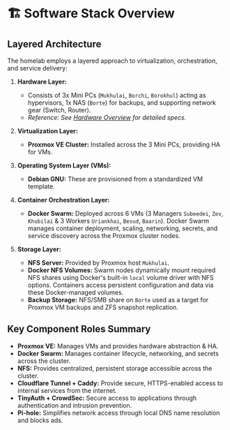# 🏗️ Software Stack Overview

## Layered Architecture
The homelab employs a layered approach to virtualization, orchestration, and service delivery:

1.  **Hardware Layer:**
    * Consists of 3x Mini PCs (`Mukhulai`, `Borchi`, `Borokhul`) acting as hypervisors, 1x NAS (`Borte`) for backups, and supporting network gear (Switch, Router).
    * *Reference: See [Hardware Overview](./hardware.md) for detailed specs.*

2.  **Virtualization Layer:**
    * **Proxmox VE Cluster:** Installed across the 3 Mini PCs, providing HA for VMs.

3.  **Operating System Layer (VMs):**
    * **Debian GNU:** These are provisioned from a standardized VM template.

4.  **Container Orchestration Layer:**
    * **Docker Swarm:** Deployed across 6 VMs (3 Managers `Subeedei`, `Zev`, `Khubilai` & 3 Workers `Uriankhai`, `Besud`, `Baarin`). Docker Swarm manages container deployment, scaling, networking, secrets, and service discovery across the Proxmox cluster nodes.

5.  **Storage Layer:**
    * **NFS Server:** Provided by Proxmox host `Mukhulai`.
    * **Docker NFS Volumes:** Swarm nodes dynamically mount required NFS shares using Docker's built-in `local` volume driver with NFS options. Containers access persistent configuration and data via these Docker-managed volumes.
    * **Backup Storage:** NFS/SMB share on `Borte` used as a target for Proxmox VM backups and ZFS snapshot replication.

## Key Component Roles Summary
* **Proxmox VE:** Manages VMs and provides hardware abstraction & HA.
* **Docker Swarm:** Manages container lifecycle, networking, and secrets across the cluster.
* **NFS:** Provides centralized, persistent storage accessible across the cluster.
* **Cloudflare Tunnel + Caddy:** Provide secure, HTTPS-enabled access to internal services from the internet.
* **TinyAuth + CrowdSec:** Secure access to applications through authentication and intrusion prevention.
* **Pi-hole:** Simplifies network access through local DNS name resolution and blocks ads.
